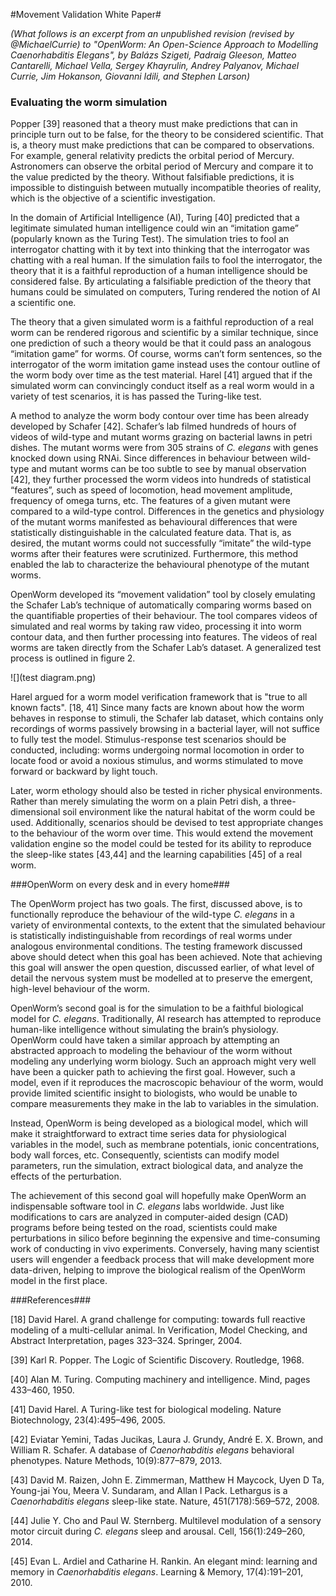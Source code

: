 #Movement Validation White Paper#

*(What follows is an excerpt from an unpublished revision (revised by @MichaelCurrie) to "OpenWorm: An Open-Science Approach to Modelling Caenorhabditis Elegans", by Balázs Szigeti, Padraig Gleeson, Matteo Cantarelli, Michael Vella, Sergey Khayrulin, Andrey Palyanov, Michael Currie, Jim Hokanson, Giovanni Idili, and Stephen Larson)*

### Evaluating the worm simulation ###

Popper [39] reasoned that a theory must make predictions that can in principle turn out to be false, for the theory to be considered scientific.  That is, a theory must make predictions that can be compared to observations. For example, general relativity predicts the orbital period of Mercury. Astronomers can observe the orbital period of Mercury and compare it to the value predicted by the theory.  Without falsifiable predictions, it is impossible to distinguish between mutually incompatible theories of reality, which is the objective of a scientific investigation.

In the domain of Artificial Intelligence (AI), Turing [40] predicted that a legitimate simulated human intelligence could win an “imitation game” (popularly known as the Turing Test).  The simulation tries to fool an interrogator chatting with it by text into thinking that the interrogator was chatting with a real human.  If the simulation fails to fool the interrogator, the theory that it is a faithful reproduction of a human intelligence should be considered false.  By articulating a falsifiable prediction of the theory that humans could be simulated on computers, Turing rendered the notion of AI a scientific one.

The theory that a given simulated worm is a faithful reproduction of a real worm can be rendered rigorous and scientific by a similar technique, since one prediction of such a theory would be that it could pass an analogous “imitation game” for worms.  Of course, worms can’t form sentences, so the interrogator of the worm imitation game instead uses the contour outline of the worm body over time as the test material.  Harel [41] argued that if the simulated worm can convincingly conduct itself as a real worm would in a variety of test scenarios, it is has passed the Turing-like test.

A method to analyze the worm body contour over time has been already developed by Schafer [42].  Schafer’s lab filmed hundreds of hours of videos of wild-type and mutant worms grazing on bacterial lawns in petri dishes.  The mutant worms were from 305 strains of *C. elegans* with genes knocked down using RNAi.  Since differences in behaviour between wild-type and mutant worms can be too subtle to see by manual observation [42], they further processed the worm videos into hundreds of statistical “features”, such as speed of locomotion, head movement amplitude, frequency of omega turns, etc.  The features of a given mutant were compared to a wild-type control.  Differences in the genetics and physiology of the mutant worms manifested as behavioural differences that were statistically distinguishable in the calculated feature data.  That is, as desired, the mutant worms could not successfully “imitate” the wild-type worms after their features were scrutinized.  Furthermore, this method enabled the lab to characterize the behavioural phenotype of the mutant worms.

OpenWorm developed its “movement validation” tool by closely emulating the Schafer Lab’s technique of automatically comparing worms based on the quantifiable properties of their behaviour.  The tool compares videos of simulated and real worms by taking raw video, processing it into worm contour data, and then further processing into features.  The videos of real worms are taken directly from the Schafer Lab’s dataset.  A generalized test process is outlined in figure 2.

![](test diagram.png)

Harel argued for a worm model verification framework that is "true to all known facts". [18, 41]  Since many facts are known about how the worm behaves in response to stimuli, the Schafer lab dataset, which contains only recordings of worms passively browsing in a bacterial layer, will not suffice to fully test the model.  Stimulus-response test scenarios should be conducted, including: worms undergoing normal locomotion in order to locate food or avoid a noxious stimulus, and worms stimulated to move forward or backward by light touch.

Later, worm ethology should also be tested in richer physical environments.  Rather than merely simulating the worm on a plain Petri dish, a three-dimensional soil environment like the natural habitat of the worm could be used.  Additionally, scenarios should be devised to test appropriate changes to the behaviour of the worm over time.  This would extend the movement validation engine so the model could be tested for its ability to reproduce the sleep-like states [43,44] and the learning capabilities [45] of a real worm.

###OpenWorm on every desk and in every home###

The OpenWorm project has two goals.  The first, discussed above, is to functionally reproduce the behaviour of the wild-type *C. elegans* in a variety of environmental contexts, to the extent that the simulated behaviour is statistically indistinguishable from recordings of real worms under analogous environmental conditions.  The testing framework discussed above should detect when this goal has been achieved.  Note that achieving this goal will answer the open question, discussed earlier, of what level of detail the nervous system must be modelled at to preserve the emergent, high-level behaviour of the worm.

OpenWorm’s second goal is for the simulation to be a faithful biological model for *C. elegans*.  Traditionally, AI research has attempted to reproduce human-like intelligence without simulating the brain’s physiology. OpenWorm could have taken a similar approach by attempting an abstracted approach to modeling the behaviour of the worm without modeling any underlying worm biology. Such an approach might very well have been a quicker path to achieving the first goal.  However, such a model, even if it reproduces the macroscopic behaviour of the worm, would provide limited scientific insight to biologists, who would be unable to compare measurements they make in the lab to variables in the simulation.

Instead, OpenWorm is being developed as a biological model, which will make it straightforward to extract time series data for physiological variables in the model, such as membrane potentials, ionic concentrations, body wall forces, etc.  Consequently, scientists can modify model parameters, run the simulation, extract biological data, and analyze the effects of the perturbation.

The achievement of this second goal will hopefully make OpenWorm an indispensable software tool in *C. elegans* labs worldwide.  Just like modifications to cars are analyzed in computer-aided design (CAD) programs before being tested on the road, scientists could make perturbations in silico before beginning the expensive and time-consuming work of conducting in vivo experiments.  Conversely, having many scientist users will engender a feedback process that will make development more data-driven, helping to improve the biological realism of the OpenWorm model in the first place.

###References###

[18] David Harel. A grand challenge for computing: towards full reactive modeling of a multi-cellular
animal. In Verification, Model Checking, and Abstract Interpretation, pages 323–324. Springer, 2004.

[39] Karl R. Popper. The Logic of Scientific Discovery. Routledge, 1968.

[40] Alan M. Turing. Computing machinery and intelligence. Mind, pages 433–460, 1950.

[41] David Harel. A Turing-like test for biological modeling. Nature Biotechnology, 23(4):495–496, 2005.

[42] Eviatar Yemini, Tadas Jucikas, Laura J. Grundy, André E. X. Brown, and William R. Schafer. A database
of *Caenorhabditis elegans* behavioral phenotypes. Nature Methods, 10(9):877–879, 2013.

[43] David M. Raizen, John E. Zimmerman, Matthew H Maycock, Uyen D Ta, Young-jai You, Meera V. Sundaram, and Allan I Pack. Lethargus is a *Caenorhabditis elegans* sleep-like state. Nature, 451(7178):569–572, 2008.

[44] Julie Y. Cho and Paul W. Sternberg. Multilevel modulation of a sensory motor circuit during *C. elegans* sleep and arousal. Cell, 156(1):249–260, 2014.

[45] Evan L. Ardiel and Catharine H. Rankin. An elegant mind: learning and memory in *Caenorhabditis elegans*. Learning & Memory, 17(4):191–201, 2010.
